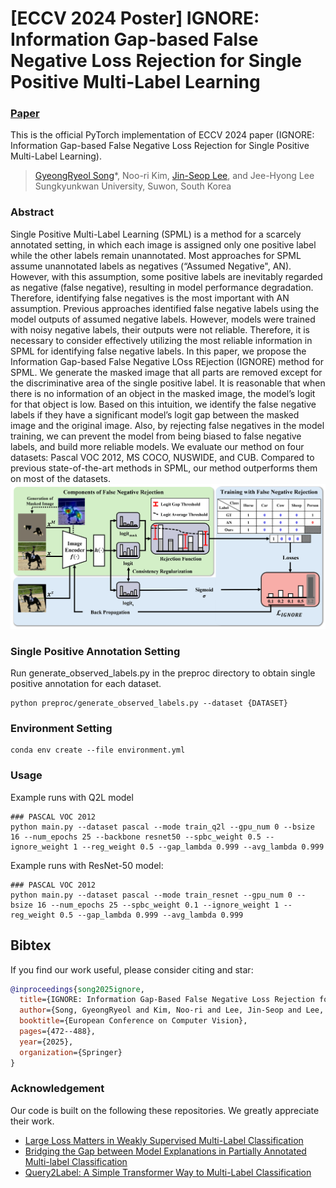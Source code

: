 # [ECCV 2024 Poster] IGNORE: Information Gap-based False Negative Loss Rejection for Single Positive Multi-Label Learning

### [Paper](https://www.ecva.net/papers/eccv_2024/papers_ECCV/papers/05081.pdf)

This is the official PyTorch implementation of ECCV 2024 paper (IGNORE: Information Gap-based False Negative Loss Rejection for Single Positive Multi-Label Learning).
> [GyeongRyeol Song](https://github.com/gyeong-ryeol-song?tab=repositories)*, Noo-ri Kim, [Jin-Seop Lee](https://github.com/JINSUBY), and Jee-Hyong Lee
> <br/> Sungkyunkwan University, Suwon, South Korea


### Abstract
Single Positive Multi-Label Learning (SPML) is a method for a scarcely annotated setting, in which each image is assigned only one positive label while the other labels remain unannotated. Most approaches for SPML assume unannotated labels as negatives (“Assumed Negative", AN). However, with this assumption, some positive labels are inevitably regarded as negative (false negative), resulting in model performance degradation. Therefore, identifying false negatives is the most important with AN assumption. Previous approaches identified false negative labels using the model outputs of assumed negative labels. However, models were trained with noisy negative labels, their outputs were not reliable. Therefore, it is necessary to consider effectively utilizing the most reliable information in SPML for identifying false negative labels. In this paper, we propose the Information Gap-based False Negative LOss REjection (IGNORE) method for SPML. We generate the masked image that all parts are removed except for the discriminative area of the single positive label. It is reasonable that when there is no information of an object in the masked image, the model’s logit for that object is low. Based on this intuition, we identify the false negative labels if they have a significant model’s logit gap between the masked image and the original image. Also, by rejecting false negatives in the model training, we can prevent the model from being biased to false negative labels, and build more reliable models. We evaluate our method on four datasets: Pascal VOC 2012, MS COCO, NUSWIDE, and CUB. Compared to previous state-of-the-art methods in SPML, our method outperforms them on most of the datasets.
![Sample Image](images/overview_IGNORE.jpg)

### Single Positive Annotation Setting
Run generate_observed_labels.py in the preproc directory to obtain single positive annotation for each dataset.

```
python preproc/generate_observed_labels.py --dataset {DATASET}
```

### Environment Setting
```
conda env create --file environment.yml
```

### Usage
Example runs with Q2L model
```
### PASCAL VOC 2012
python main.py --dataset pascal --mode train_q2l --gpu_num 0 --bsize 16 --num_epochs 25 --backbone resnet50 --spbc_weight 0.5 --ignore_weight 1 --reg_weight 0.5 --gap_lambda 0.999 --avg_lambda 0.999
```

Example runs with ResNet-50 model:
```
### PASCAL VOC 2012
python main.py --dataset pascal --mode train_resnet --gpu_num 0 --bsize 16 --num_epochs 25 --spbc_weight 0.1 --ignore_weight 1 --reg_weight 0.5 --gap_lambda 0.999 --avg_lambda 0.999
```

## Bibtex
If you find our work useful, please consider citing and star:
```BibTeX
@inproceedings{song2025ignore,
  title={IGNORE: Information Gap-Based False Negative Loss Rejection for Single Positive Multi-Label Learning},
  author={Song, GyeongRyeol and Kim, Noo-ri and Lee, Jin-Seop and Lee, Jee-Hyong},
  booktitle={European Conference on Computer Vision},
  pages={472--488},
  year={2025},
  organization={Springer}
}
```

### Acknowledgement

Our code is built on the following these repositories. We greatly appreciate their work.
* [Large Loss Matters in Weakly Supervised Multi-Label Classification](https://github.com/snucml/LargeLossMatters)
* [Bridging the Gap between Model Explanations in Partially Annotated Multi-label Classification ](https://github.com/youngwk/BridgeGapExplanationPAMC)
* [Query2Label: A Simple Transformer Way to Multi-Label Classification](https://github.com/SlongLiu/query2labels)
